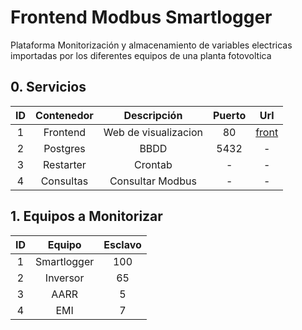 # Frontend Modbus Smartlogger

Plataforma Monitorización y almacenamiento de variables electricas importadas por los diferentes equipos de una planta fotovoltica

## 0. Servicios

| ID | Contenedor |     Descripción      |           Puerto            |               Url                |
|:--:|:----------:|:--------------------:|:---------------------------:|:--------------------------------:|
| 1  |  Frontend   | Web de visualizacion   |   80          | [front](http://localhost:80) |
| 2  |  Postgres   | BBDD                   |   5432        | -                                |
| 3  |  Restarter  | Crontab                |   -           |                -                 |
| 4  |  Consultas  | Consultar Modbus       |   -           |                -                 |


## 1. Equipos a Monitorizar

| ID | Equipo |  Esclavo |
|:--:|:----------:|:--------------------:|
| 1  |  Smartlogger     | 100   |
| 2  |  Inversor        | 65    |
| 3  |  AARR            | 5     |
| 4  |  EMI             | 7     |
